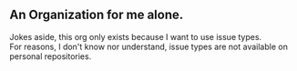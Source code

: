 ## An Organization for me alone.
Jokes aside, this org only exists because I want to use issue types.  
For reasons, I don't know nor understand, issue types are not available on personal repositories.
